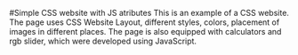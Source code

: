#Simple CSS website with JS atributes
This is an example of a CSS website. The page uses CSS Website Layout, different styles, colors, placement of images in different places.
The page is also equipped with calculators and rgb slider, which were developed using JavaScript.
